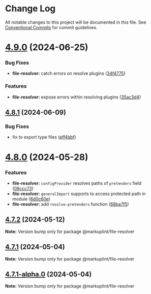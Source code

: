 # Change Log

All notable changes to this project will be documented in this file.
See [Conventional Commits](https://conventionalcommits.org) for commit guidelines.

# [4.9.0](https://github.com/markuplint/markuplint/compare/@markuplint/file-resolver@4.8.1...@markuplint/file-resolver@4.9.0) (2024-06-25)


### Bug Fixes

* **file-resolver:** catch errors on resolve plugins ([34f4775](https://github.com/markuplint/markuplint/commit/34f47754f2b470c31b9f1215f4072e72b2af6e2a))


### Features

* **file-resolver:** expose errors within resolving plugins ([35ac3d4](https://github.com/markuplint/markuplint/commit/35ac3d46d0aa8e3483defa66c1239e739c57e060))





## [4.8.1](https://github.com/markuplint/markuplint/compare/@markuplint/file-resolver@4.8.0...@markuplint/file-resolver@4.8.1) (2024-06-09)

### Bug Fixes

- fix to export type files ([eff4bbf](https://github.com/markuplint/markuplint/commit/eff4bbfd127574809dc5e15d7cafe87699758ee0))

# [4.8.0](https://github.com/markuplint/markuplint/compare/@markuplint/file-resolver@4.7.2...@markuplint/file-resolver@4.8.0) (2024-05-28)

### Features

- **file-resolver:** `configProvider` resolves paths of `pretenders` field ([08ccc73](https://github.com/markuplint/markuplint/commit/08ccc7306ac748ce66e33ab571dab1a2eeace12e))
- **file-resolver:** `generalImport` supports to access protected path in module ([6d0c60e](https://github.com/markuplint/markuplint/commit/6d0c60e25d63d31a150a5f2cf7c41bef481302d4))
- **file-resolver:** add `resolve-pretenders` function ([68ba7f5](https://github.com/markuplint/markuplint/commit/68ba7f5acaba13484172bca3ea5f60e0bf3044ef))

## [4.7.2](https://github.com/markuplint/markuplint/compare/@markuplint/file-resolver@4.7.1...@markuplint/file-resolver@4.7.2) (2024-05-12)

**Note:** Version bump only for package @markuplint/file-resolver

## [4.7.1](https://github.com/markuplint/markuplint/compare/@markuplint/file-resolver@4.7.1-alpha.0...@markuplint/file-resolver@4.7.1) (2024-05-04)

**Note:** Version bump only for package @markuplint/file-resolver

## [4.7.1-alpha.0](https://github.com/markuplint/markuplint/compare/@markuplint/file-resolver@4.7.0...@markuplint/file-resolver@4.7.1-alpha.0) (2024-05-04)

**Note:** Version bump only for package @markuplint/file-resolver
